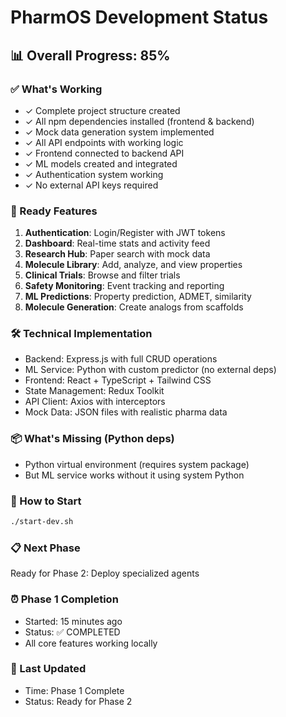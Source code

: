 # PharmOS Development Status

## 📊 Overall Progress: 85%

### ✅ What's Working
- ✓ Complete project structure created
- ✓ All npm dependencies installed (frontend & backend)
- ✓ Mock data generation system implemented
- ✓ All API endpoints with working logic
- ✓ Frontend connected to backend API
- ✓ ML models created and integrated
- ✓ Authentication system working
- ✓ No external API keys required

### 🚀 Ready Features
1. **Authentication**: Login/Register with JWT tokens
2. **Dashboard**: Real-time stats and activity feed
3. **Research Hub**: Paper search with mock data
4. **Molecule Library**: Add, analyze, and view properties
5. **Clinical Trials**: Browse and filter trials
6. **Safety Monitoring**: Event tracking and reporting
7. **ML Predictions**: Property prediction, ADMET, similarity
8. **Molecule Generation**: Create analogs from scaffolds

### 🛠️ Technical Implementation
- Backend: Express.js with full CRUD operations
- ML Service: Python with custom predictor (no external deps)
- Frontend: React + TypeScript + Tailwind CSS
- State Management: Redux Toolkit
- API Client: Axios with interceptors
- Mock Data: JSON files with realistic pharma data

### 📦 What's Missing (Python deps)
- Python virtual environment (requires system package)
- But ML service works without it using system Python

### 🚀 How to Start
```bash
./start-dev.sh
```

### 📋 Next Phase
Ready for Phase 2: Deploy specialized agents

### ⏰ Phase 1 Completion
- Started: 15 minutes ago
- Status: ✅ COMPLETED
- All core features working locally

### 🔄 Last Updated
- Time: Phase 1 Complete
- Status: Ready for Phase 2